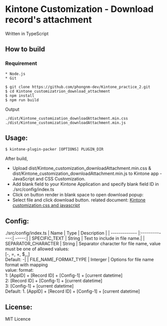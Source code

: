 Kintone Customization - Download record's attachment
====

Written in TypeScript
## How to build
### Requirement
```
* Node.js
* Git
```
```
$ git clone https://github.com/phongnm-dev/Kintone_practice_2.git
$ cd Kintone_customizatrion_download_attachment
$ npm install
$ npm run build
```
Output
```
./dist/Kintone_customization_downloadAttachment.min.css
./dist/Kintone_customization_downloadAttachment.min.js
```
## Usage:

```console
$ kintone-plugin-packer [OPTIONS] PLUGIN_DIR
```
After build,
- Upload dist/Kintone_customization_downloadAttachment.min.css & dist/Kintone_customization_downloadAttachment.min.js to Kintone app - JavaScript and CSS Customization.
- Add blank field to your Kintone Application and specify blank field ID in ./src/config/index.ts
- Click on button render in blank space to open download popup:
- Select file and click download button.
related document: [Kintone customization css and javascript](https://get.kintone.help/k/en/user/app_settings/js_customize.html)

## Config:
./src/config/index.ts
| Name | Type | Description |
| ------------- |:-------------:| -----:|
| SPECIFIC_TEXT | String | Text to include in file name.|
| SEPARATOR_CHARACTER  | String | Separator character for file name, value must be one of allowed values:<br/>[-, =, +, $,_]<br/>Default:  -|
| FILE_NAME_FORMAT_TYPE | Interger | Options for file name format with mapping</br>value: format:</br>1: [AppID] + [Record ID] + [Config-1] + [current datetime]</br>2: [Record ID] + [Config-1] + [current datetime]</br>3: [Config-1] + [current datetime]</br>Default: 1. [AppID] + [Record ID] + [Config-1] + [current datetime]

## License:
MIT Licence